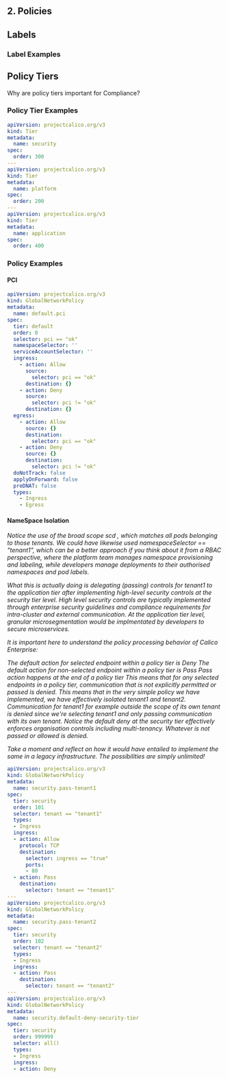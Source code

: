 
## 2. Policies

## Labels

### Label Examples

## Policy Tiers

Why are policy tiers important for Compliance?

### Policy Tier Examples

```yaml
apiVersion: projectcalico.org/v3
kind: Tier
metadata:
  name: security
spec:
  order: 300
---
apiVersion: projectcalico.org/v3
kind: Tier
metadata:
  name: platform
spec:
  order: 200
---
apiVersion: projectcalico.org/v3
kind: Tier
metadata:
  name: application
spec:
  order: 400
```

### Policy Examples

#### PCI 

```yaml
apiVersion: projectcalico.org/v3
kind: GlobalNetworkPolicy
metadata:
  name: default.pci
spec:
  tier: default
  order: 0
  selector: pci == "ok"
  namespaceSelector: ''
  serviceAccountSelector: ''
  ingress:
    - action: Allow
      source:
        selector: pci == "ok"
      destination: {}
    - action: Deny
      source:
        selector: pci != "ok"
      destination: {}
  egress:
    - action: Allow
      source: {}
      destination:
        selector: pci == "ok"
    - action: Deny
      source: {}
      destination:
        selector: pci != "ok"
  doNotTrack: false
  applyOnForward: false
  preDNAT: false
  types:
    - Ingress
    - Egress
```

#### NameSpace Isolation

*Notice the use of the broad scope scd , which matches all pods belonging to those tenants. We could have likewise used namespaceSelector == "tenant1", which can be a better approach if you think about it from a RBAC perspective, where the platform team manages namespace provisioning and labeling, while developers manage deployments to their authorised namespaces and pod labels.*

*What this is actually doing is delegating (passing) controls for tenant1 to the application tier after implementing high-level security controls at the security tier level. High level security controls are typically implemented through enterprise security guidelines and compliance requirements for intra-cluster and external communication. At the application tier level, granular microsegmentation would be implmentated by developers to secure microservices.*

*It is important here to understand the policy processing behavior of Calico Enterprise:*

*The default action for selected endpoint within a policy tier is Deny
The default action for non-selected endpoint within a policy tier is Pass
Pass action happens at the end of a policy tier
This means that for any selected endpoints in a policy tier, communication that is not explicitly permitted or passed is denied. This means that in the very simple policy we have implemented, we have effectively isolated tenant1 and tenant2. Communication for tenant1 for example outside the scope of its own tenant is denied since we're selecting tenant1 and only passing communication with its own tenant. Notice the default deny at the security tier effectively enforces organisation controls including multi-tenancy. Whatever is not passed or allowed is denied.*

*Take a moment and reflect on how it would have entailed to implement the same in a legacy infrastructure. The possibilities are simply unlimited!*

```yaml
apiVersion: projectcalico.org/v3
kind: GlobalNetworkPolicy
metadata:
  name: security.pass-tenant1
spec:
  tier: security
  order: 101
  selector: tenant == "tenant1"
  types:
  - Ingress
  ingress:
  - action: Allow
    protocol: TCP
    destination:
      selector: ingress == "true"
      ports:
      - 80
  - action: Pass
    destination:
      selector: tenant == "tenant1"
---
apiVersion: projectcalico.org/v3
kind: GlobalNetworkPolicy
metadata:
  name: security.pass-tenant2
spec:
  tier: security
  order: 102
  selector: tenant == "tenant2"
  types:
  - Ingress
  ingress:
  - action: Pass
    destination:
      selector: tenant == "tenant2"
---
apiVersion: projectcalico.org/v3
kind: GlobalNetworkPolicy
metadata:
  name: security.default-deny-security-tier
spec:
  tier: security
  order: 999999
  selector: all()
  types:
  - Ingress
  ingress:
  - action: Deny
```

